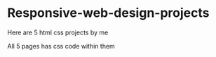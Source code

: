 # Responsive-web-design-projects
Here are 5 html css projects by me

All 5 pages has css code within them
